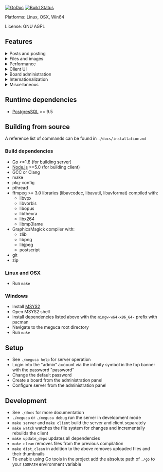 [![GoDoc](https://godoc.org/github.com/bakape/meguca?status.svg)](https://godoc.org/github.com/bakape/meguca)
[![Build Status](https://travis-ci.org/bakape/meguca.svg)](https://travis-ci.org/bakape/meguca)

Platforms: Linux, OSX, Win64

License: GNU AGPL

## Features
<details>
    <summary>Posts and posting</summary>
    <ul>
        <li>Character by character post updates</li>
        <li>Hovering quick reply for post authoring</li>
        <li>Dice roll, coin flip and eightball commands</li>
        <li>Desktop notifications  and "(You)" links on quote</li>
        <li>Post link hover previews, including cross-thread</li>
        <li>Inline post link expansion</li>
        <li>Optional relative post timestamps</li>
        <li>Non-temporal and recursive post linking</li>
        <li>No posts per thread or threads per board limit</li>
        <li>Forced anonymity display mode</li>
        <li>Post hiding</li>
        <li>Option to display only the last 100 posts in a thread</li>
        <li>Optional automatic deletion of unused threads and boards</li>
        <li>Automatic URL linkification</li>
        <li>Automatic intelligent quoting of selected text, when quoting a post</li>
        <li>Live programming code tags with syntax highlighting</li>
        <li>Automatic open post recovery after a disconnect</li>
        <li>Toggleable non-live post creation</li>
        <li>Keyboard post navigation</li>
    </ul>
</details>
<details>
    <summary>Files and images</summary>
    <ul>
        <li>
            JPEG, PNG, APNG, WEBM, MP3, MP4, OGG, PDF, ZIP, 7Z, TAR.GZ and
            TAR.XZ are supported
        </li>
        <li>Transparent PNG and GIF thumbnails</li>
        <li>Configurable size limits</li>
        <li>Inbuilt reverse image search</li>
        <li>
            No file is ever thumbnailed or stored twice, reducing server load
            and disk space usage
        </li>
        <li>Any file already present on the server is "uploaded and thumbnailed"</li>
        <li>Gallery mode</li>
        instantly
    </ul>
</details>
<details>
    <summary>Performance</summary>
    <ul>
        <li>Low memory and CPU usage</li>
        <li>No frameworks and optimized code on both client and server</li>
        <li>File upload processing written in C with GraphicsMagick and ffmpeg</li>
        <li>Inbuilt custom LRU cache</li>
    </ul>
</details>
<details>
    <summary>Client UI</summary>
    <ul>
        <li>Works with all modern and most outdated browsers (such as PaleMoon)</li>
        <li>Works with JavaScript disabled browsers</li>
        <li>Read-only functionality preserved with JavaScript disabled</li>
        <li>Multiple themes</li>
        <li>Custom user-set backgrounds and CSS</li>
        <li>Mascots</li>
        <li>Configurable keyboard shortcuts</li>
        <li>Work mode aka Boss key</li>
        <li>Customisable top banner board link list</li>
        <li>Optional animated GIF thumbnails</li>
        <li>Settings export/import to/from JSON file</li>
    </ul>
</details>
<details>
    <summary>Board administration</summary>
    <ul>
        <li>Support for both centralized and 8chan-style board ownership</li>
        <li>Global admin -> users notification system</li>
        <li>User board creation and configuration panels</li>
        <li>4 tier staff system</li>
        <li>Board-level and global bans</li>
        <li>Transparent post deletion</li>
    </ul>
</details>
<details>
    <summary>Internationalization</summary>
    <ul>
        <li>Client almost entirely localized in multiple languages</li>
        <li>More languages can be added by editing simple JSON files</li>
    </ul>
</details>
<details>
    <summary>Miscellaneous</summary>
    <ul>
        <li>Documented public JSON API</li>
        <li>Optional R/a/dio Now Playing banner</li>
        <li>Synchronized time counters (for group watching sessions and such)</li>
        <li>Thread-level connected unique IP counter</li>
        <li>Internal captcha system</li>
    </ul>
</details>

## Runtime dependencies
* [PostgresSQL](https://www.postgresql.org/download/) >= 9.5

## Building from source
A reference list of commands can be found in `./docs/installation.md`

### Build dependencies
* [Go](https://golang.org/doc/install) >=1.8 (for building server)
* [Node.js](https://nodejs.org) >=5.0 (for building client)
* GCC or Clang
* make
* pkg-config
* pthread
* ffmpeg >= 3.0 libraries (libavcodec, libavutil, libavformat) compiled with:
    * libvpx
    * libvorbis
    * libopus
    * libtheora
    * libx264
    * libmp3lame
* GraphicsMagick compiler with:
    * zlib
    * libpng
    * libjpeg
    * postscript
* git
* zip

### Linux and OSX
* Run `make`

### Windows
* Install [MSYS2](https://sourceforge.net/projects/msys2/)
* Open MSYS2 shell
* Install dependencies listed above with the `mingw-w64-x86_64-` prefix with
pacman
* Navigate to the meguca root directory
* Run `make`

## Setup
* See `./meguca help` for server operation
* Login into the "admin" account via the infinity symbol in the top banner with
the password "password"
* Change the default password
* Create a board from the administration panel
* Configure server from the administration panel

## Development
* See `./docs` for more documentation
* `./meguca` or `./meguca debug` run the server in development mode
* `make server` and `make client` build the server and client separately
* `make watch` watches the file system for changes and incrementally rebuilds
the client
* `make update_deps` updates all dependencies
* `make clean` removes files from the previous compilation
* `make dist_clean` in addition to the above removes uploaded files and their
thumbnails
* To enable using Go tools in the project add the absolute path of `./go` to
your `$GOPATH` environment variable
